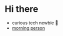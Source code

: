 # Hi there 
* curious tech newbie :eyes:
* [morning person](https://www.pexels.com/de-de/foto/sonnenstrahl-durch-baume-1420440/)


